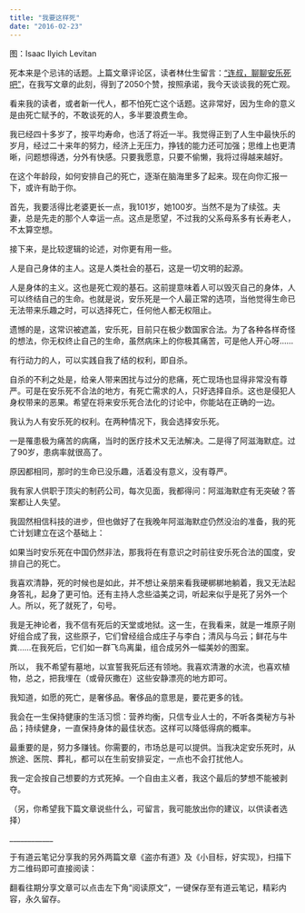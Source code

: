 ```yaml
---
title: "我要这样死"
date: "2016-02-23"
---
```


图：Isaac Ilyich Levitan

死本来是个忌讳的话题。上篇文章评论区，读者林仕生留言：[“连叔，聊聊安乐死吧”](http://mp.weixin.qq.com/s?__biz=MjM5NDU0Mjk2MQ==&mid=402023088&idx=1&sn=cb23694e4613f315867306875c47ccdc&scene=21#wechat_redirect)，在我写文章的此刻，得到了2050个赞，按照承诺，我今天谈谈我的死亡观。

看来我的读者，或者新一代人，都不怕死亡这个话题。这非常好，因为生命的意义是由死亡赋予的，不敢谈死的人，多半要浪费生命。

我已经四十多岁了，按平均寿命，也活了将近一半。我觉得正到了人生中最快乐的岁月，经过二十来年的努力，经济上无压力，挣钱的能力还可加强；思维上也更清晰，问题想得透，分外有快感。只要我愿意，只要不偷懒，我将过得越来越好。

在这个年龄段，如何安排自己的死亡，逐渐在脑海里多了起来。现在向你汇报一下，或许有助于你。

首先，我要活得比老婆更长一点，我101岁，她100岁。当然不是为了续弦。夫妻，总是先走的那个人幸运一点。这点是愿望，不过我的父系母系多有长寿老人，不太算空想。

接下来，是比较逻辑的论述，对你更有用一些。  

人是自己身体的主人。这是人类社会的基石，这是一切文明的起源。  

人是身体的主义。这也是死亡观的基石。这前提意味着人可以毁灭自己的身体，人可以终结自己的生命。也就是说，安乐死是一个人最正常的选项，当他觉得生命已无法带来乐趣之时，可以选择死亡，任何他人都无权阻止。

遗憾的是，这常识被遮盖，安乐死，目前只在极少数国家合法。为了各种各样奇怪的想法，你无权终止自己的生命，虽然病床上的你极其痛苦，可是他人开心呀……

有行动力的人，可以实践自我了结的权利，即自杀。  

自杀的不利之处是，给亲人带来困扰与过分的悲痛，死亡现场也显得非常没有尊严。可是在安乐死不合法的地方，有死亡需求的人，只好选择自杀。这也是侵犯人身权带来的恶果。希望在将来安乐死合法化的讨论中，你能站在正确的一边。

我认为人有安乐死的权利。在两种情况下，我会选择安乐死。

一是罹患极为痛苦的病痛，当时的医疗技术又无法解决。二是得了阿滋海默症。过了90岁，患病率就很高了。  

原因都相同，那时的生命已没乐趣，活着没有意义，没有尊严。

我有家人供职于顶尖的制药公司，每次见面，我都得问：阿滋海默症有无突破？答案都让人失望。

我固然相信科技的进步，但也做好了在我晚年阿滋海默症仍然没治的准备，我的死亡计划建立在这个基础上：

如果当时安乐死在中国仍然非法，那我将在有意识之时前往安乐死合法的国度，安排自己的死亡。

我喜欢清静，死的时候也是如此，并不想让亲朋来看我硬梆梆地躺着，我又无法起身答礼，起身了更可怕。还有主持人念些溢美之词，听起来似乎是死了另外一个人。所以，死了就死了，句号。

我是无神论者，我不信有死后的天堂或地狱。这一生，在我看来，就是一堆原子刚好组合成了我，这些原子，它们曾经组合成庄子与李白；清风与乌云；鲜花与牛粪……在我死后，它们如一群飞鸟离巢，组合成另外一幅美妙的图案。

所以， 我不希望有墓地，以宣誓我死后还有领地。我喜欢清澈的水流，也喜欢植物，总之，把我埋在（或骨灰撒在）这些安静漂亮的地方即可。

我知道，如愿的死亡，是奢侈品。奢侈品的意思是，要花更多的钱。

我会在一生保持健康的生活习惯：营养均衡，只信专业人士的，不听各类秘方与补品；持续健身，一直保持身体的最佳状态。这样可以降低得病的概率。

最重要的是，努力多赚钱。你需要的，市场总是可以提供。当我决定安乐死时，从旅途、医院、葬礼，都可以在生前安排妥定，一点也不会打扰他人。

我一定会按自己想要的方式死掉。一个自由主义者，我这个最后的梦想不能被剥夺。

（另，你希望我下篇文章说些什么，可留言，我可能放出你的建议，以供读者选择）

\_\_\_\_\_\_\_\_\_\_\_\_

于有道云笔记分享我的另外两篇文章《盗亦有道》及《小目标，好实现》，扫描下方二维码即可直接阅读：

翻看往期分享文章可以点击左下角“阅读原文”，一键保存至有道云笔记，精彩内容，永久留存。
